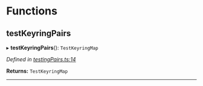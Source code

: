 

# Functions

<a id="testkeyringpairs"></a>

##  testKeyringPairs

▸ **testKeyringPairs**(): `TestKeyringMap`

*Defined in [testingPairs.ts:14](https://github.com/polkadot-js/common/blob/3bc1b75/packages/keyring/src/testingPairs.ts#L14)*

**Returns:** `TestKeyringMap`

___

